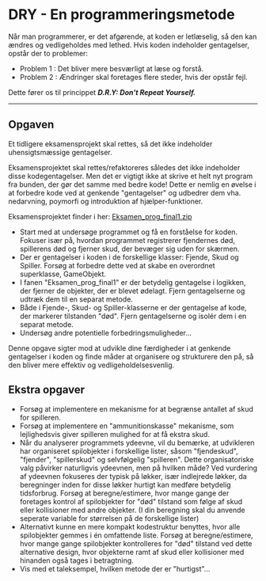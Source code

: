 # DRY - En programmeringsmetode

Når man programmerer, er det afgørende, at koden er letlæselig, så den kan ændres og vedligeholdes med lethed. Hvis koden indeholder gentagelser, opstår der to problemer:

- Problem 1 : Det bliver mere besværligt at læse og forstå.
- Problem 2 : Ændringer skal foretages flere steder, hvis der opstår fejl.

Dette fører os til princippet ***D.R.Y: Don't Repeat Yourself.***

-----------------------------

## Opgaven 

Et  tidligere eksamensprojekt skal rettes, så det ikke indeholder uhensigtsmæssige gentagelser.

Eksamensprojektet skal rettes/refaktoreres således det ikke indeholder disse kodegentagelser. Men det er vigtigt ikke at skrive et helt nyt program fra bunden, der gør det samme med bedre kode! Dette er nemlig en øvelse i at forbedre kode ved at genkende "gentagelser" og udbedrer dem vha. nedarvning, poymorfi og introduktion af hjælper-funktioner.

Eksamensprojektet finder i her: [Eksamen_prog_final1.zip](Eksamen_prog_final1.zip)

- Start med at undersøge programmet og få en forståelse for koden. Fokuser især på, hvordan programmet registrerer fjendernes død, spillerens død og fjerner skud, der bevæger sig uden for skærmen.
- Der er gentagelser i koden i de forskellige klasser: Fjende, Skud og Spiller. Forsøg at forbedre dette ved at skabe en overordnet superklasse, GameObjekt.
- I fanen "Eksamen_prog_final1" er der betydelig gentagelse i logikken, der fjerner de objekter, der er blevet ødelagt. Fjern gentagelserne og udtræk dem til en separat metode.
- Både i Fjende-, Skud- og Spiller-klasserne er der gentagelse af kode, der markerer tilstanden "død". Fjern gentagelserne og isolér dem i en separat metode.
- Undersøg andre potentielle forbedringsmuligheder...

Denne opgave sigter mod at udvikle dine færdigheder i at genkende gentagelser i koden og finde måder at organisere og strukturere den på, så den bliver mere effektiv og vedligeholdelsesvenlig.

## Ekstra opgaver

- Forsøg at implementere en mekanisme for at begrænse antallet af skud for spilleren.
- Forsøg at implementere en "ammunitionskasse" mekanisme, som lejlighedsvis giver spilleren mulighed for at få ekstra skud.
- Når du analyserer programmets ydeevne, vil du bemærke, at udvikleren har organiseret spilobjekter i forskellige lister, såsom "fjendeskud", "fjender", "spillerskud" og selvfølgelig "spilleren". Dette organisatoriske valg påvirker naturligvis ydeevnen, men på hvilken måde?
Ved vurdering af ydeevnen fokuseres der typisk på løkker, især indlejrede løkker, da beregninger inden for disse løkker hurtigt kan medføre betydelig tidsforbrug. Forsøg at beregne/estimere, hvor mange gange der foretages kontrol af spilobjekter for "død" tilstand som følge af skud eller kollisioner med andre objekter. (I din beregning skal du anvende seperate variable for størrelsen på de forskellige lister)
- Alternativt kunne en mere kompakt kodestruktur benyttes, hvor alle spilobjekter gemmes i én omfattende liste. Forsøg at beregne/estimere, hvor mange gange spilobjekter kontrolleres for "død" tilstand ved dette alternative design, hvor objekterne ramt af skud eller kollisioner med hinanden også tages i betragtning.
- Vis med et taleksempel, hvilken metode der er "hurtigst"...